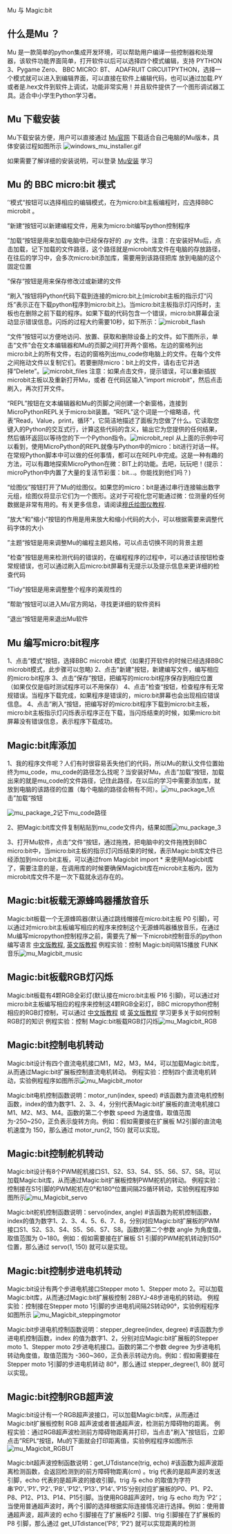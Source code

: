 Mu 与 Magic:bit

## 什么是Mu ？
Mu 是一款简单的python集成开发环境，可以帮助用户编译一些控制器和处理器，该软件功能界面简单，打开软件以后可以选择四个模式编辑，支持 PYTHON 3、Pygame Zero、 BBC MICRO: BT、 ADAFRUIT CIRCUITPYTHON，选择一个模式就可以进入到编辑界面，可以直接在软件上编辑代码，也可以通过加载.PY或者是.hex文件到软件上调试，功能非常实用！并且软件提供了一个图形调试器工具。适合中小学生Python学习者。

## Mu 下载安装
Mu下载安装方便，用户可以直接通过   [Mu官网](https://codewith.mu/en/download)  下载适合自己电脑的Mu版本，具体安装过程如图所示                                                                        											![windows_mu_installer.gif](Mu_python/windows_mu_installer.gif)

如果需要了解详细的安装说明，可以登录  [Mu安装](https://codewith.mu/en/howto/) 学习

## Mu 的 BBC micro:bit 模式

’‘模式“按钮可以选择相应的编辑模式，在为micro:bit主板编程时，应选择BBC microbit 。

”新建“按钮可以新建编程文件，用来为micro:bit编写python控制程序

”加载“按钮是用来加载电脑中已经保存好的 .py 文件。注意：在安装好Mu后，点击加载，记下加载的文件路径，这个路径就是microbit库文件在电脑的存放路径，在往后的学习中，会多次micro:bit添加库，需要用到该路径把库 放到电脑的这个固定位置

”保存“按钮是用来保存修改过或新建的文件

“刷入”按钮将Python代码下载到连接的micro:bit上(microbit主板的指示灯“闪烁”表示正在下载python程序到micro:bit上)。当micro:bit主板指示灯闪烁时，主板也在删除之前下载的程序。如果下载的代码包含一个错误，micro:bit屏幕会滚动显示错误信息。闪烁的过程大约需要10秒，如下所示：![microbit_flash](Mu_python/microbit_flash_en.gif)

“文件”按钮可以方便地访问、放置、获取和删除设备上的文件。如下图所示，单击“文件”会在文本编辑器和Mu的页脚之间打开两个窗格。左边的窗格列出micro:bit上的所有文件，右边的窗格列出mu_code你电脑上的文件。在每个文件之间拖动文件以复制它们。若要删除micro：bit上的文件，请右击它并选择“Delete”。![microbit_files](Mu_python/microbit_files_en.gif) 注意：如果点击文件，提示错误，可以重新插拔microbit主板以及重新打开Mu，或者 在代码区输入”import microbit“，然后点击刷入，再次打开文件。 

“REPL”按钮在文本编辑器和Mu的页脚之间创建一个新窗格，连接到MicroPythonREPL关于micro:bit装置。“REPL”这个词是一个缩略语，代表“Read，Value，print，循环”，它简洁地描述了面板为您做了什么。它读取您键入的Python的交互式行，计算这些代码的含义，输出它为您提供的任何结果，然后循环返回以等待您的下一个Python指令。![microbit_repl](Mu_python/microbit_repl_en.gif)
从上面的示例中可以看到，使用MicroPython的REPL就像与Python中的micro：bit进行对话一样。在常规Python脚本中可以做的任何事情，都可以在REPL中完成。这是一种有趣的方法，可以有趣地探索MicroPython在微：BIT上的功能。去吧，玩玩吧！(提示：microPython中内置了大量的复活节彩蛋：bit…。你能找到他们吗？)

“绘图仪”按钮打开了Mu的绘图仪。如果您的micro：bit是通过串行连接输出数字元组，绘图仪将显示它们为一个图形。这对于可视化您可能通过微：位测量的任何数据是非常有用的。有关更多信息，请阅读[穆氏绘图仪教程](https://codewith.mu/en/tutorials/1.0/plotter).

”放大“和”缩小“按钮的作用是用来放大和缩小代码的大小，可以根据需要来调整代码字体的大小

”主题“按钮是用来调整Mu的编程主题风格，可以点击切换不同的背景主题

"检查"按钮是用来检测代码的错误的，在编程程序的过程中，可以通过该按钮检查常规错误，也可以通过刷入后micro:bit屏幕有无提示以及提示信息来更详细的检查代码

”Tidy“按钮是用来调整整个程序的美观性的

”帮助“按钮可以进入Mu官方网站，寻找更详细的软件资料

”退出“按钮是用来退出Mu软件

## Mu 编写micro:bit程序
1、点击”模式“按钮，选择BBC microbit 模式（如果打开软件的时候已经选择BBC microbit模式，此步骤可以忽略)
2、点击"新建"按钮，新建编写文件，编写相应的micro:bit程序
3、点击“保存”按钮，把编写的micro:bit程序保存到相应位置（如果仅仅是临时测试程序可以不用保存）
4、点击”检查“按钮，检查程序有无常规错误。当程序下载完成，如果程序是错误的，micro:bit屏幕也会出现相应错误信息。
4、点击”刷入“按钮，把编写好的micro:bit程序下载到micro:bit主板，micro:bit主板指示灯闪烁表示程序正在下载，当闪烁结束的时候，如果micro:bit屏幕没有错误信息，表示程序下载成功。

## Magic:bit库添加

1、我的程序文件呢？人们有时很容易丢失他们的代码，所以Mu的默认文件位置始终为mu_code，mu_code的路径怎么找呢？当安装好Mu，点击”加载“按钮，加载出来的就是mu_code的文件路径，记住此路径，在以后的学习中需要添加库，就放到电脑的该路径的位置（每个电脑的路径会稍有不同）。![mu_package_1](Mu_python/mu_package_1.png)点击”加载“按钮

![mu_package_2](Mu_python/mu_package_2.png)记下mu_code路径

2、把Magic:bit库文件复制粘贴到mu_code文件内，结果如图![mu_package_3](Mu_python/mu_package_3.png)

3、打开Mu软件，点击”文件“按钮，通过拖拽，把电脑中的文件拖拽到BBC micro:bit中，当micro:bit主板的指示灯闪烁结束的时候，表示Magic:bit库文件已经添加到micro:bit主板，可以通过from Magicbit import * 来使用Magicbit库了，需要注意的是，在调用库的时候要确保Magicbit库在microbit主板内，因为microbit库文件不是一次下载就永远存在的。

## Magic:bit板载无源蜂鸣器播放音乐
Magic:bit板载一个无源蜂鸣器(默认通过跳线帽接在micro:bit主板 P0 引脚)，可以通过对micro:bit主板编写相应的程序来控制这个无源蜂鸣器播放音乐，在通过Mu编写micropython控制程序之前，需要先了解一下microbit控制音乐的python编写语言  [中文版教程](http://www.qingchuangzhiyi.com/doc/music.html), [英文版教程](https://microbit-micropython.readthedocs.io/en/latest/tutorials/music.html)
例程实验：控制 Magic:bit间隔1S播放 FUNK 音乐![mu_Magicbit_music](Mu_python/mu_music.png)

## Magic:bit板载RGB灯闪烁
Magic:bit板载有4颗RGB全彩灯(默认接在micro:bit主板 P16 引脚)，可以通过对micro:bit主板编写相应的程序来控制这4颗RGB全彩灯，BBC micropython控制相应的RGB灯控制，可以通过 [中文版教程](http://www.qingchuangzhiyi.com/doc/neopixel.html) 或 [英文版教程](https://microbit-micropython.readthedocs.io/en/latest/neopixel.html) 学习更多关于如何控制RGB灯的知识
例程实验：控制 Magic:bit板载RGB灯闪烁![mu_Magicbit_RGB](Mu_python/mu_Magicbit_RGB.png)

## Magic:bit控制电机转动

Magic:bit设计有四个直流电机接口M1，M2，M3，M4，可以加载Magic:bit库，从而通过Magic:bit扩展板控制直流电机转动。
例程实验：控制四个直流电机转动，实验例程程序如图所示![mu_Magicbit_motor](Mu_python/mu_Magicbit_motor.png)

Magic:bit电机控制函数说明：motor_run(index,  speed)     #该函数为直流电机控制函数，index的值为数字1、2、3、4，分别代表Magic:bit扩展板的直流电机接口M1、M2、M3、M4。函数的第二个参数 speed 为速度值，取值范围为-250~250，正负表示旋转方向。例如：假如需要接在扩展板 M2引脚的直流电机速度为 150，那么通过 motor_run(2, 150) 就可以实现。

## Magic:bit控制舵机转动

Magic:bit设计有8个PWM舵机接口S1、S2、S3、S4、S5、S6、S7、S8。可以加载Magic:bit库，从而通过Magic:bit扩展板控制PWM舵机的转动。
例程实验：控制接在S1引脚的PWM舵机在0°和180°位置间隔2S循环转动，实验例程程序如图所示![mu_Magicbit_servo](Mu_python/mu_Magicbit_servo.png)

Magic:bit舵机控制函数说明：servo(index, angle)         #该函数为舵机控制函数，index的值为数字1、2、3、4、5、6、7、8，分别对应Magic:bit扩展板的PWM接口S1、S2、S3、S4、S5、S6、S7、S8。函数的第二个参数 angle 为角度值，取值范围为 0~180。例如：假如需要接在扩展板 S1 引脚的PWM舵机转动到150°位置，那么通过 servo(1, 150) 就可以是实现。

## Magic:bit控制步进电机转动

Magic:bit设计有两个步进电机接口Stepper moto 1、Stepper moto 2。可以加载Magic:bit库，从而通过Magic:bit扩展板控制 28BYJ-48步进电机的转动。
例程实验：控制接在Stepper moto 1引脚的步进电机间隔2S转动90°，实验例程程序如图所示 ![mu_Magicbit_steppingmotor](Mu_python/mu_Magicbit_steppingmotor.png)

Magic:bit步进电机控制函数说明：stepper_degree(index, degree)       #该函数为步进电机控制函数，index 的值为数字1、2，分别对应Magic:bit扩展板的Stepper moto 1、Stepper moto 2步进电机接口。函数的第二个参数 degree 为步进电机转动角度值，取值范围为 -360~360，正负表示转动方向。例如：假如需要接在Stepper moto 1引脚的步进电机转动 80°，那么通过 stepper_degree(1, 80) 就可以实现。

## Magic:bit控制RGB超声波

Magic:bit设计有一个RGB超声波接口，可以加载Magic:bit库，从而通过Magic:bit扩展板控制 RGB 超声波或者普通超声波，检测前方障碍物的距离。
例程实验：通过RGB超声波检测前方障碍物距离并打印，当点击"刷入"按钮后，立即点击”REPL“按钮，Mu的下面就会打印距离值，实验例程程序如图所示![mu_Magicbit_RGBUT](Mu_python/mu_Magicbit_RGBUT.png)

Magic:bit超声波控制函数说明：get_UTdistance(trig, echo)        #该函数为超声波距离检测函数，会返回检测到的前方障碍物距离(cm) 。trig 代表的是超声波的发送引脚，echo 代表的是超声波的接收引脚。trig 与 echo 的取值为字符串’P0‘、’P1‘、’P2‘、’P8‘、’P12‘、’P13‘、’P14‘、’P15‘分别对应扩展板的P0、P1、P2、P8、P12、P13、P14、P15引脚。当使用RGB超声波时，trig 与 echo 均为 ’P2‘；当使用普通超声波时，两个引脚的选择根据实际连接情况进行选择。例如：使用普通超声波，超声波的 echo 引脚接在了扩展板P2 引脚、trig 引脚接在了扩展板的 P8 引脚，那么通过 get_UTdistance(’P8‘, ’P2‘) 就可以实现距离的检测



